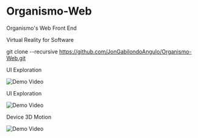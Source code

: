 # Organismo-Web
Organismo's Web Front End

Virtual Reality for Software


git clone --recursive https://github.com/JonGabilondoAngulo/Organismo-Web.git

UI Exploration

  ![Demo Video](https://j.gifs.com/zm2J1Y.gif)

UI Exploration

  ![Demo Video](https://j.gifs.com/k5Jv1Y.gif)

Device 3D Motion

  ![Demo Video](https://j.gifs.com/wjYLBm.gif)



